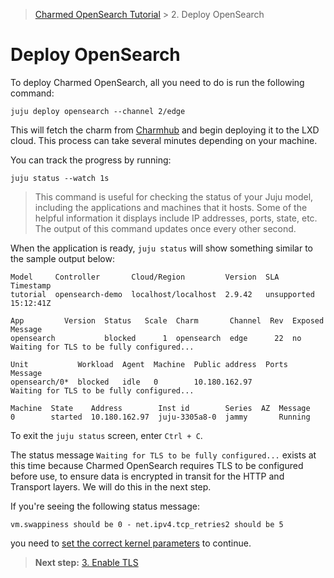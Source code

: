 > [Charmed OpenSearch Tutorial](/t/9722) >  2. Deploy OpenSearch

# Deploy OpenSearch

To deploy Charmed OpenSearch, all you need to do is run the following command:

```shell
juju deploy opensearch --channel 2/edge
```

This will fetch the charm from [Charmhub](https://charmhub.io/opensearch?channel=edge) and begin deploying it to the LXD cloud. This process can take several minutes depending on your machine. 

You can track the progress by running:

```shell
juju status --watch 1s
```

>This command is useful for checking the status of your Juju model, including the applications and machines that it hosts. Some of the helpful information it displays include IP addresses, ports, state, etc. The output of this command updates once every other second. 

When the application is ready, `juju status` will show something similar to the sample output below: 

```shell
Model     Controller       Cloud/Region         Version  SLA          Timestamp
tutorial  opensearch-demo  localhost/localhost  2.9.42   unsupported  15:12:41Z

App         Version  Status   Scale  Charm       Channel  Rev  Exposed  Message
opensearch           blocked      1  opensearch  edge      22  no       Waiting for TLS to be fully configured...

Unit           Workload  Agent  Machine  Public address  Ports  Message
opensearch/0*  blocked   idle   0        10.180.162.97          Waiting for TLS to be fully configured...

Machine  State    Address        Inst id        Series  AZ  Message
0        started  10.180.162.97  juju-3305a8-0  jammy       Running
```

To exit the `juju status` screen, enter `Ctrl + C`.

The status message `Waiting for TLS to be fully configured...` exists at this time because Charmed OpenSearch requires TLS to be configured before use, to ensure data is encrypted in transit for the HTTP and Transport layers. We will do this in the next step.

If you're seeing the following status message:
```shell
vm.swappiness should be 0 - net.ipv4.tcp_retries2 should be 5
```
you need to [set the correct kernel parameters](/t/9724) to continue.


>**Next step:** [3. Enable TLS](/t/9718)